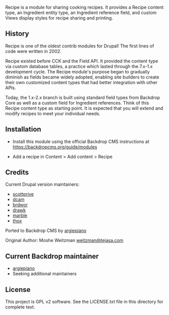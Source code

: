 Recipe is a module for sharing cooking recipes. It provides a Recipe content type, an Ingredient entity type, an Ingredient reference field, and custom Views display styles for recipe sharing and printing.

## History
Recipe is one of the oldest contrib modules for Drupal! The first lines of code were written in 2002.

Recipe existed before CCK and the Field API. It provided the content type via custom database tables, a practice which lasted through the 7.x-1.x development cycle. The Recipe module's purpose began to gradually diminish as fields became widely adopted, enabling site builders to create their own customized content types that had better integration with other APIs.

Today, the 1.x-2.x branch is built using standard field types from Backdrop Core as well as a custom field for Ingredient references. Think of this Recipe content type as starting point. It is expected that you will extend and modify recipes to meet your individual needs.

## Installation
- Install this module using the official Backdrop CMS instructions at
  https://backdropcms.org/guide/modules

- Add a recipe in Content > Add content > Recipe

## Credits
Current Drupal version maintainers:
- [scottprive](https://www.drupal.org/u/scottprive)
- [dcam](https://www.drupal.org/u/dcam)
- [brdwor](https://www.drupal.org/u/brdwor)
- [drawk](https://www.drupal.org/user/68658)
- [marble](https://www.drupal.org/user/49529)
- [thox](https://www.drupal.org/user/21913)

Ported to Backdrop CMS by [argiepiano](https://github.com/argiepiano)

Original Author: Moshe Weitzman <weitzman@tejasa.com>

## Current Backdrop maintainer
- [argiepiano](https://github.com/argiepiano)
- Seeking additional maintainers

## License
This project is GPL v2 software. See the LICENSE.txt file in this directory for
complete text.

